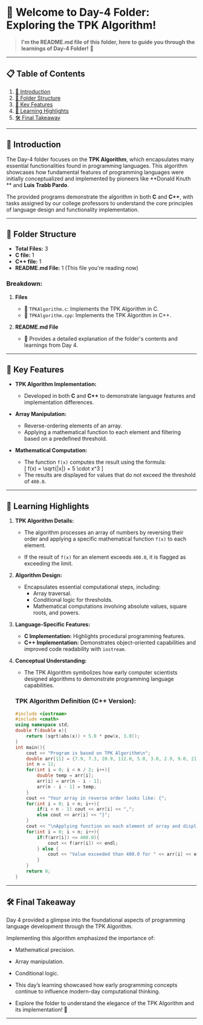 # 📂 Welcome to Day-4 Folder: Exploring the TPK Algorithm!  
> **I'm the README.md file of this folder, here to guide you through the learnings of Day-4 Folder!** 🚀  

---

## 📋 Table of Contents  
1. [📖 Introduction](#-introduction)  
2. [📂 Folder Structure](#-folder-structure)  
3. [🌟 Key Features](#-key-features)  
4. [🧠 Learning Highlights](#-learning-highlights)  
5. [🛠 Final Takeaway](#-final-takeaway)  

---

## 📖 **Introduction**  
The Day-4 folder focuses on the **TPK Algorithm**, which encapsulates many essential functionalities found in programming languages. This algorithm showcases how fundamental features of programming languages were initially conceptualized and implemented by pioneers like **Donald Knuth ** and **Luis Trabb Pardo**.

The provided programs demonstrate the algorithm in both **C** and **C++**, with tasks assigned by our college professors to understand the core principles of language design and functionality implementation.  

---

## 📂 **Folder Structure**  
- **Total Files:** 3  
- **C file:** 1
- **C++ file:** 1
- **README.md File:** 1 (This file you're reading now)  

### Breakdown:  
1. **Files**  
   - 📄 `TPKAlgorithm.c`: Implements the TPK Algorithm in C.  
   - 📄 `TPKAlgorithm.cpp`: Implements the TPK Algorithm in C++.  

2. **README.md File**  
   - 📘 Provides a detailed explanation of the folder's contents and learnings from Day 4.  

---

## 🌟 **Key Features**  
- **TPK Algorithm Implementation:**  
  - Developed in both **C** and **C++** to demonstrate language features and implementation differences.  

- **Array Manipulation:**  
  - Reverse-ordering elements of an array.  
  - Applying a mathematical function to each element and filtering based on a predefined threshold.  

- **Mathematical Computation:**  
  - The function `f(x)` computes the result using the formula:  
    \[
    f(x) = \sqrt{|x|} + 5 \cdot x^3
    \]
  - The results are displayed for values that do not exceed the threshold of `400.0`.  

---

## 🧠 **Learning Highlights**  
1. **TPK Algorithm Details:**  
   - The algorithm processes an array of numbers by reversing their order and applying a specific mathematical function `f(x)` to each element.  

   - If the result of `f(x)` for an element exceeds `400.0`, it is flagged as exceeding the limit.  

2. **Algorithm Design:**  
   - Encapsulates essential computational steps, including:  
     - Array traversal.  
     - Conditional logic for thresholds.  
     - Mathematical computations involving absolute values, square roots, and powers.  

3. **Language-Specific Features:**  
   - **C Implementation:** Highlights procedural programming features.  
   - **C++ Implementation:** Demonstrates object-oriented capabilities and improved code readability with `iostream`.  

4. **Conceptual Understanding:**  
   - The TPK Algorithm symbolizes how early computer scientists designed algorithms to demonstrate programming language capabilities.  

   ### TPK Algorithm Definition (C++ Version):  
   ```cpp
   #include <iostream>
   #include <cmath>
   using namespace std;
   double f(double x){
       return (sqrt(abs(x)) + 5.0 * pow(x, 3.0));
   }
   int main(){
       cout << "Program is based on TPK Algorithm\n";
       double arr[11] = {7.9, 7.3, 20.9, 112.0, 5.0, 3.0, 2.9, 9.0, 21.7, 31.2, 4.1};
       int n = 11;
       for(int i = 0; i < n / 2; i++){
           double temp = arr[i];
           arr[i] = arr[n - i - 1];
           arr[n - i - 1] = temp;
       }
       cout << "Your array in reverse order looks like: {";
       for(int i = 0; i < n; i++){
           if(i < n - 1) cout << arr[i] << ",";
           else cout << arr[i] << "}";
       }
       cout << "\nApplying function on each element of array and displaying their result as per limit 400.0\n";
       for(int i = 0; i < n; i++){
           if(f(arr[i]) <= 400.0){
               cout << f(arr[i]) << endl;
           } else {
               cout << "Value exceeded than 400.0 for " << arr[i] << endl;
           }
       }
       return 0;
   }

---

## 🛠 **Final Takeaway**

Day 4 provided a glimpse into the foundational aspects of programming language development through the TPK Algorithm.

Implementing this algorithm emphasized the importance of:

- Mathematical precision.
- Array manipulation.
- Conditional logic.
- This day’s learning showcased how early programming concepts continue to influence modern-day computational    thinking.

- Explore the folder to understand the elegance of the TPK Algorithm and its implementation! 🌟

---